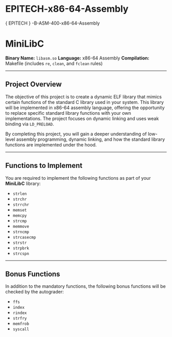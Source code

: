 # EPITECH-x86-64-Assembly
{ EPITECH } -B-ASM-400-x86-64-Assembly

# MiniLibC

**Binary Name:** `libasm.so`
**Language:** x86-64 Assembly
**Compilation:** Makefile (includes `re`, `clean`, and `fclean` rules)

---

## Project Overview

The objective of this project is to create a dynamic ELF library that mimics certain functions of the standard C library used in your system. This library will be implemented in x86-64 assembly language, offering the opportunity to replace specific standard library functions with your own implementations. The project focuses on dynamic linking and uses weak binding via `LD_PRELOAD`.

By completing this project, you will gain a deeper understanding of low-level assembly programming, dynamic linking, and how the standard library functions are implemented under the hood.

---

## Functions to Implement

You are required to implement the following functions as part of your **MiniLibC** library:

- `strlen`
- `strchr`
- `strrchr`
- `memset`
- `memcpy`
- `strcmp`
- `memmove`
- `strncmp`
- `strcasecmp`
- `strstr`
- `strpbrk`
- `strcspn`

---

## Bonus Functions

In addition to the mandatory functions, the following bonus functions will be checked by the autograder:

- `ffs`
- `index`
- `rindex`
- `strfry`
- `memfrob`
- `syscall`
